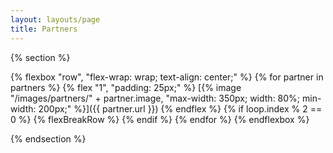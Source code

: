 ```yaml
---
layout: layouts/page
title: Partners
---
```


{% section %}

<!-- Using data from global `partners.json` file. Warning: Code duplication! -->
{% flexbox "row", "flex-wrap: wrap; text-align: center;" %}
{% for partner in partners %}
{% flex "1", "padding: 25px;" %}
[{% image "/images/partners/" + partner.image, "max-width: 350px; width: 80%; min-width: 200px;" %}]({{ partner.url }})
{% endflex %}
{% if loop.index % 2 == 0 %}
{% flexBreakRow %}
{% endif %}
{% endfor %}
{% endflexbox %}

{% endsection %}

